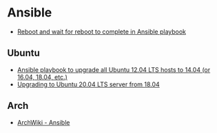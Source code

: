# Ansible

- [Reboot and wait for reboot to complete in Ansible playbook](https://www.jeffgeerling.com/blog/2018/reboot-and-wait-reboot-complete-ansible-playbook)

## Ubuntu
- [Ansible playbook to upgrade all Ubuntu 12.04 LTS hosts to 14.04 (or 16.04, 18.04, etc.)](https://www.jeffgeerling.com/blog/2018/ansible-playbook-upgrade-all-ubuntu-1204-lts-hosts-1404-or-1604-1804-etc)
- [Upgrading to Ubuntu 20.04 LTS server from 18.04](https://linuxhandbook.com/upgrade-ubuntu-server-version/)

## Arch
- [ArchWiki - Ansible](https://wiki.archlinux.org/index.php/Ansible)
